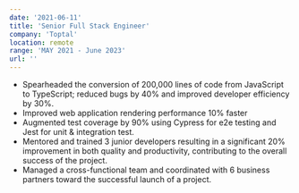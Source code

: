```yaml
---
date: '2021-06-11'
title: 'Senior Full Stack Engineer'
company: 'Toptal'
location: remote
range: 'MAY 2021 - June 2023'
url: ''
---
```


- Spearheaded the conversion of 200,000 lines of code from JavaScript to TypeScript;
  reduced bugs by 40% and improved developer efficiency by 30%.
- Improved web application rendering performance 10% faster
- Augmented test coverage by 90% using Cypress for e2e testing and Jest for unit &
  integration test.
- Mentored and trained 3 junior developers resulting in a significant 20% improvement in
  both quality and productivity, contributing to the overall success of the project.
- Managed a cross-functional team and coordinated with 6 business partners toward
  the successful launch of a project.

